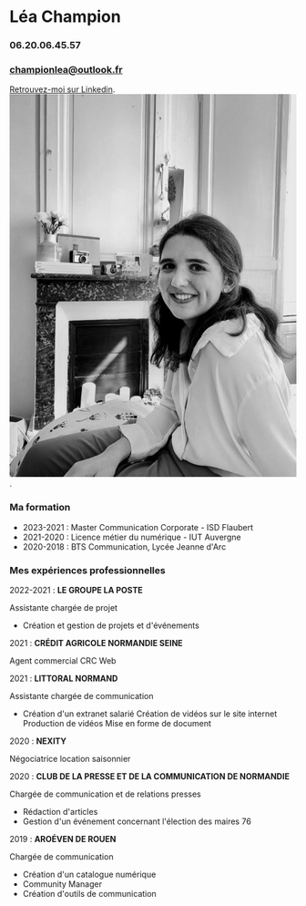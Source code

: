 
# Léa Champion
### 06.20.06.45.57
### championlea@outlook.fr
[Retrouvez-moi sur Linkedin](https://www.linkedin.com/in/l%C3%A9a-champion-73368917a/).
 ![This is a alt text.](moi.jpeg "This is a sample image.").  

### Ma formation
* 2023-2021 : Master Communication Corporate - ISD Flaubert
* 2021-2020 : Licence métier du numérique - IUT Auvergne 
* 2020-2018 : BTS Communication, Lycée Jeanne d'Arc 

### Mes expériences professionnelles 

2022-2021 : **LE GROUPE LA POSTE** 

Assistante chargée de projet 

* Création et gestion de projets et d'événements 

2021 : **CRÉDIT AGRICOLE NORMANDIE SEINE**

Agent commercial CRC Web 

2021 : **LITTORAL NORMAND**

Assistante chargée de communication 
* Création d'un extranet salarié 
Création de vidéos sur le site internet 
Production de vidéos 
Mise en forme de document

2020 : **NEXITY** 

Négociatrice location saisonnier

2020 : **CLUB DE LA PRESSE ET DE LA COMMUNICATION DE NORMANDIE**

Chargée de communication et de relations presses
* Rédaction d'articles
* Gestion d'un événement concernant l'élection des maires 76

2019 : **AROÉVEN DE ROUEN**

Chargée de communication 
* Création d'un catalogue numérique 
* Community Manager 
* Création d'outils de communication 

